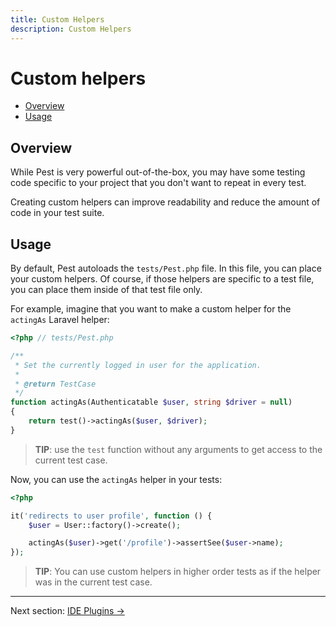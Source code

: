 ```yaml
---
title: Custom Helpers
description: Custom Helpers
---
```


# Custom helpers

- [Overview](#overview)
- [Usage](#usage)

<a name="overview"></a>
## Overview

While Pest is very powerful out-of-the-box, you may have some testing code specific to your
project that you don't want to repeat in every test.

Creating custom helpers can improve readability and reduce the amount of code in your test suite.

<a name="usage"></a>
## Usage

By default, Pest autoloads the `tests/Pest.php` file. In this file,
you can place your custom helpers. Of course, if those helpers are specific
to a test file, you can place them inside of that test file only.

For example, imagine that you want to make a custom helper for the `actingAs` Laravel helper:
```php
<?php // tests/Pest.php

/**
 * Set the currently logged in user for the application.
 *
 * @return TestCase
 */
function actingAs(Authenticatable $user, string $driver = null)
{
    return test()->actingAs($user, $driver);
}
```

> **TIP**: use the `test` function without any arguments to get
access to the current test case.

Now, you can use the `actingAs` helper in your tests:
```php
<?php

it('redirects to user profile', function () {
    $user = User::factory()->create();

    actingAs($user)->get('/profile')->assertSee($user->name);
});
```

> **TIP**: You can use custom helpers in higher order tests as if the helper was in the current test case.

---

Next section: [IDE Plugins →](/docs/ide-plugins)

